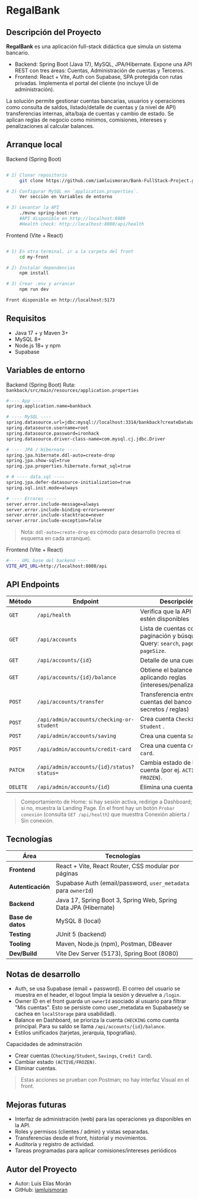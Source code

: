# RegalBank

## Descripción del Proyecto

**RegalBank** es una aplicación full-stack didáctica que simula un sistema bancario.

- Backend: Spring Boot (Java 17), MySQL, JPA/Hibernate.
  Expone una API REST con tres áreas: Cuentas, Administración de cuentas y Terceros.
- Frontend: React + Vite, Auth con Supabase, SPA protegida con rutas privadas.
  Implementa el portal del cliente (no incluye UI de administración).

La solución permite gestionar cuentas bancarias, usuarios y operaciones como consulta de saldos, listado/detalle de cuentas y (a nivel de API) transferencias internas, alta/baja de cuentas y cambio de estado. Se aplican reglas de negocio como mínimos, comisiones, intereses y penalizaciones al calcular balances.

## Arranque local

Backend (Spring Boot)
```bash

# 1) Clonar repositorio
     git clone https://github.com/iamluismoran/Bank-FullStack-Project.git

# 2) Configurar MySQL en `application.properties`.
     Ver sección en Variables de entorno

# 3) Levantar la API
     ./mvnw spring-boot:run
     #API disponible en http://localhost:8080
     #Health check: http://localhost:8080/api/health

```

Frontend (Vite + React)
```bash

# 1) En otra terminal, ir a la carpeta del front
     cd my-front

# 2) Instalar dependencias
     npm install

# 3) Crear .env y arrancar
     npm run dev

Front disponible en http://localhost:5173

```

## Requisitos

- Java 17 + y Maven 3+
- MySQL 8+
- Node.js 18+ y npm
- Supabase

##  Variables de entorno

Backend (Spring Boot)
Ruta: `bankback/src/main/resources/application.properties`
```bash
#---- App ----
spring.application.name=bankback

# ---- MySQL ----
spring.datasource.url=jdbc:mysql://localhost:3314/bankback?createDatabaseIfNotExist=true&useSSL=false&serverTimezone=UTC
spring.datasource.username=root
spring.datasource.password=ironhack
spring.datasource.driver-class-name=com.mysql.cj.jdbc.Driver

# ---- JPA / Hibernate ----
spring.jpa.hibernate.ddl-auto=create-drop
spring.jpa.show-sql=true
spring.jpa.properties.hibernate.format_sql=true

# # ---- data.sql ----
spring.jpa.defer-datasource-initialization=true
spring.sql.init.mode=always

# ---- Errores ----
server.error.include-message=always
server.error.include-binding-errors=never
server.error.include-stacktrace=never
server.error.include-exception=false

```
> Nota: `ddl-auto=create-drop` es cómodo para desarrollo (recrea el esquema en cada arranque).


Frontend (Vite + React)

```bash
#---- URL base del backend ----
VITE_API_URL=http://localhost:8080/api


```

## API Endpoints


| Método     | Endpoint                        | Descripción                                                                                           |
|------------|---------------------------------|-------------------------------------------------------------------------------------------------------|
| `GET`      | `/api/health`                   | Verifica que la API y la BD estén disponibles                                                         |
| `GET`      | `/api/accounts`                 | Lista de cuentas con paginación y búsqueda. Query: `search`, `page`, `pageSize`.                      |
| `GET`      | `/api/accounts/{id}`            | Detalle de una cuenta |
| `GET`      | `/api/accounts/{id}/balance`    | Obtiene el balance “vivo” aplicando reglas (intereses/penalizaciones)                                 |
| `POST`     | `/api/accounts/transfer`       | Transferencia entre cuentas del banco (valida secretos / reglas)                                       |
| `POST`     | `/api/admin/accounts/checking-or-student`    | Crea cuenta `Checking / Student` .                                                       |
| `POST`     | `/api/admin/accounts/saving`       | Crea una cuenta `Savings`.                                                                         |
| `POST`     | `/api/admin/accounts/credit-card`  | Crea una cuenta `Credit card`.                                                                     |
| `PATCH`    | `/api/admin/accounts/{id}/status?status=`   |Cambia estado de la cuenta (por ej. `ACTIVE, FROZEN`).                                     |
| `DELETE`   | `/api/admin/accounts/{id}`  | Elimina una cuenta.                                                                                       |

> Comportamiento de Home: si hay sesión activa, redirige a Dashboard; si no, muestra la Landing Page.
> En el front hay un botón `Probar conexión` (consulta `GET /api/health`) que muesttra Conexión abierta / Sin conexión.


## Tecnologías

| Área                | Tecnologías                                                                 |
|---------------------|------------------------------------------------------------------------------|
| **Frontend**        | React + Vite, React Router, CSS modular por páginas                |
| **Autenticación**   | Supabase Auth (email/password, `user_metadata` para `ownerId`)              |
| **Backend**         | Java 17, Spring Boot 3, Spring Web, Spring Data JPA (Hibernate)             |
| **Base de datos**   | MySQL 8 (local)                                                              |
| **Testing**         | JUnit 5 (backend)                                                            |
| **Tooling**         | Maven, Node.js (npm), Postman, DBeaver                    |
| **Dev/Build**       | Vite Dev Server (5173), Spring Boot (8080)                                   |


## Notas de desarrollo
- Auth, se usa Supabase (email + password). El correo del usuario se muestra en el header, el logout limpia la sesión y devuelve a `/login`.
- Owner ID en el front guarda un `ownerId` asociado al usuario para filtrar "Mis cuentas". Esto se persiste como user_metadata en Supabase(y se cachea en `localStorage` para usabilidad).
- Balance en Dashboard, se prioriza la cuenta `CHECKING` como cuenta principal. Para su saldo se llama `/api/accounts/{id}/balance`.
- Estilos unificados (tarjetas, jerarquía, tipografías).

Capacidades de adminstración
- Crear cuentas (`Checking/Student`, `Savings`, `Credit Card`).
- Cambiar estado `(ACTIVE/FROZEN)`.
- Eliminar cuentas.

> Estas acciones se prueban con Postman; no hay interfaz Visual en el front. 

## Mejoras futuras
- Interfaz de administración (web) para las operaciones ya disponibles en la API.
- Roles y permisos (clientes / admin) y vistas separadas.
- Transferencias desde el front, historial y movimientos.
- Auditoría y registro de actividad.
- Tareas programadas para aplicar comisiones/intereses periódicos

## Autor del Proyecto
- Autor: Luis Elías Morán
- GitHub: [iamluismoran](https://github.com/iamluismoran)